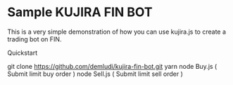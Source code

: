 # Sample KUJIRA FIN BOT
This is a very simple demonstration of how you can use kujira.js to create a trading bot on FIN.

Quickstart

git clone https://github.com/demludi/kujira-fin-bot.git 
yarn 
node Buy.js ( Submit limit buy order ) 
node Sell.js ( Submit limit sell order ) 


